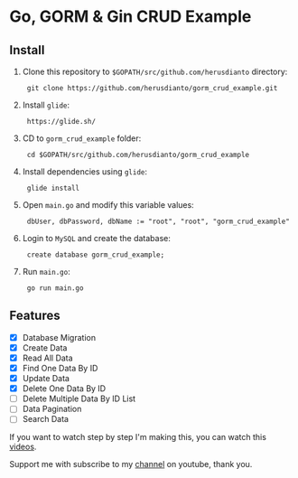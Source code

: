 # Go, GORM & Gin CRUD Example

## Install

1. Clone this repository to `$GOPATH/src/github.com/herusdianto` directory:

        git clone https://github.com/herusdianto/gorm_crud_example.git

2. Install `glide`:

        https://glide.sh/

3. CD to `gorm_crud_example` folder:

        cd $GOPATH/src/github.com/herusdianto/gorm_crud_example

4. Install dependencies using `glide`:

        glide install

5. Open `main.go` and modify this variable values:

        dbUser, dbPassword, dbName := "root", "root", "gorm_crud_example"

6. Login to `MySQL` and create the database:

        create database gorm_crud_example;

7. Run `main.go`:

        go run main.go

## Features

- [x] Database Migration
- [x] Create Data
- [x] Read All Data
- [x] Find One Data By ID
- [x] Update Data
- [x] Delete One Data By ID
- [ ] Delete Multiple Data By ID List
- [ ] Data Pagination
- [ ] Search Data

If you want to watch step by step I'm making this, you can watch this [videos](https://www.youtube.com/playlist?list=PLKmlCa2HUPq-K7hIyHGbDoYs6YZBM8yA-).

Support me with subscribe to my [channel](https://www.youtube.com/channel/UCpKERrPCRQBFaTnJu4xWn5A) on youtube, thank you.